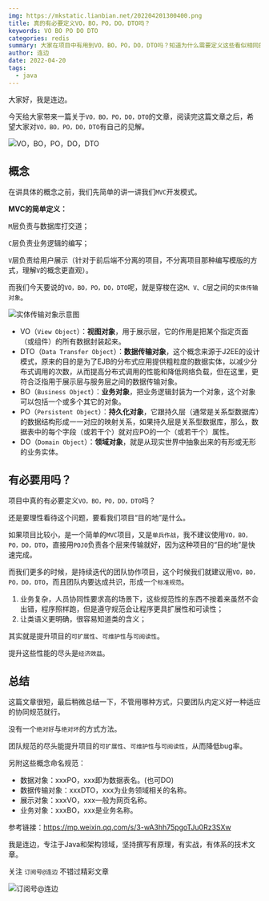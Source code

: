 ```yaml
---
img: https://mkstatic.lianbian.net/202204201300400.png
title: 真的有必要定义VO，BO，PO，DO，DTO吗？
keywords: VO BO PO DO DTO
categories: redis
summary: 大家在项目中有用到VO，BO，PO，DO，DTO吗？知道为什么需要定义这些看似相同的类吗？
author: 连边
date: 2022-04-20
tags:
  - java
---
```


大家好，我是连边。

今天给大家带来一篇关于`VO，BO，PO，DO，DTO`的文章，阅读完这篇文章之后，希望大家对`VO，BO，PO，DO，DTO`有自己的见解。

![VO，BO，PO，DO，DTO](https://mkstatic.lianbian.net/202204201300400.png)



## 概念

在讲具体的概念之前，我们先简单的讲一讲我们`MVC`开发模式。

**MVC的简单定义：**

`M`层负责与数据库打交道；

`C`层负责业务逻辑的编写；

`V`层负责给用户展示（针对于前后端不分离的项目，不分离项目那种编写模版的方式，理解`V`的概念更直观）。



而我们今天要说的`VO，BO，PO，DO，DTO`呢，就是穿梭在这`M、V、C`层之间的`实体传输对象`。

![实体传输对象示意图](https://mkstatic.lianbian.net/202204201306683.png)

- VO（`View Object`）：**视图对象**，用于展示层，它的作用是把某个指定页面（或组件）的所有数据封装起来。
- DTO（`Data Transfer Object`）：**数据传输对象**，这个概念来源于J2EE的设计模式，原来的目的是为了EJB的分布式应用提供粗粒度的数据实体，以减少分布式调用的次数，从而提高分布式调用的性能和降低网络负载，但在这里，更符合泛指用于展示层与服务层之间的数据传输对象。
- BO（`Business Object`）：**业务对象**，把业务逻辑封装为一个对象，这个对象可以包括一个或多个其它的对象。
- PO（`Persistent Object`）：**持久化对象**，它跟持久层（通常是关系型数据库）的数据结构形成一一对应的映射关系，如果持久层是关系型数据库，那么，数据表中的每个字段（或若干个）就对应PO的一个（或若干个）属性。
- DO（`Domain Object`）：**领域对象**，就是从现实世界中抽象出来的有形或无形的业务实体。



## 有必要用吗？

项目中真的有必要定义`VO，BO，PO，DO，DTO`吗？

还是要理性看待这个问题，要看我们项目“目的地”是什么。

如果项目比较小，是一个简单的`MVC`项目，又是`单兵作战`，我不建议使用`VO，BO，PO，DO，DTO`，直接用`POJO`负责各个层来传输就好，因为这种项目的“目的地”是快速完成。

而我们更多的时候，是持续迭代的团队协作项目，这个时候我们就建议用`VO，BO，PO，DO，DTO`，而且团队内要达成共识，形成一个`标准规范`。

1. 业务复杂，人员协同性要求高的场景下，这些规范性的东西不按着来虽然不会出错，程序照样跑，但是遵守规范会让程序更具扩展性和可读性；
2. 让类语义更明确，很容易知道类的含义；

其实就是提升项目的`可扩展性`、`可维护性`与`可阅读性`。

提升这些性能的尽头是`经济效益`。



## 总结

这篇文章很短，最后稍微总结一下，不管用哪种方式，只要团队内定义好一种适应的协同规范就行。

没有一个`绝对好`与`绝对坏`的方式方法。

团队规范的尽头能提升项目的`可扩展性`、`可维护性`与`可阅读性`，从而降低bug率。



另附这些概念命名规范：

- 数据对象：xxxPO，xxx即为数据表名。(也可DO)
- 数据传输对象：xxxDTO，xxx为业务领域相关的名称。
- 展示对象：xxxVO，xxx一般为网页名称。
- 业务对象：xxxBO，xxx是业务名称。



参考链接：https://mp.weixin.qq.com/s/3-wA3hh75pgoTJu0Rz3SXw



我是连边，专注于Java和架构领域，坚持撰写有原理，有实战，有体系的技术文章。

关注 `订阅号@连边` 不错过精彩文章

![订阅号@连边](https://mkstatic.lianbian.net/202204201259459.jpg)

